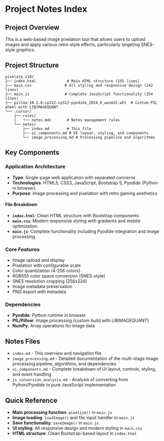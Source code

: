 # Project Notes Index

## Project Overview

This is a web-based image pixelation tool that allows users to upload images and apply various retro-style effects, particularly targeting SNES-style graphics.

## Project Structure

```
pixelate_v10/
├── index.html              # Main HTML structure (155 lines)
├── main.css               # All styling and responsive design (142 lines)
├── main.js                # Complete JavaScript functionality (254 lines)
├── pillow-10.2.0-cp312-cp312-pyodide_2024_0_wasm32.whl  # Custom PIL wheel with LIBIMAGEQUANT
└── .cursor/
    ├── rules/
    │   └── notes.mdc       # Notes management rules
    └── notes/
        ├── index.md        # This file
        ├── ui_components.md # UI layout, styling, and components
        └── image_processing.md # Processing pipeline and algorithms
```

## Key Components

### Application Architecture

- **Type**: Single-page web application with separated concerns
- **Technologies**: HTML5, CSS3, JavaScript, Bootstrap 5, Pyodide (Python in browser)
- **Purpose**: Image processing and pixelation with retro gaming aesthetics

#### File Breakdown

- **`index.html`**: Clean HTML structure with Bootstrap components
- **`main.css`**: Modern responsive styling with gradients and mobile optimization
- **`main.js`**: Complete functionality including Pyodide integration and image processing

### Core Features

- Image upload and display
- Pixelation with configurable scale
- Color quantization (4-256 colors)
- RGB555 color space conversion (SNES-style)
- SNES resolution cropping (256x224)
- Image metadata preservation
- PNG export with metadata

### Dependencies

- **Pyodide**: Python runtime in browser
- **PIL/Pillow**: Image processing (custom build with LIBIMAGEQUANT)
- **NumPy**: Array operations for image data

## Notes Files

- `index.md` - This overview and navigation file
- `image_processing.md` - Detailed documentation of the multi-stage image processing pipeline, algorithms, and dependencies
- `ui_components.md` - Complete breakdown of UI layout, controls, styling, and event handling
- `js_conversion_analysis.md` - Analysis of converting from Python/Pyodide to pure JavaScript implementation

## Quick Reference

- **Main processing function**: `pixelize()` in `main.js`
- **Image loading**: `loadImage()` and file input handler in `main.js`
- **Save functionality**: `saveImage()` in `main.js`
- **UI styling**: All responsive design and modern styling in `main.css`
- **HTML structure**: Clean Bootstrap-based layout in `index.html`
